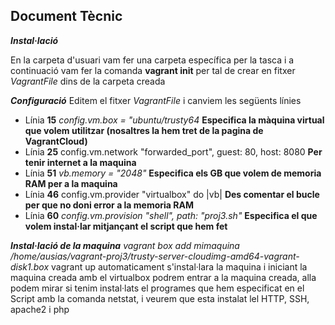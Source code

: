 ﻿
## Document Tècnic

***Instal·lació*** 

En la carpeta d'usuari vam fer una carpeta específica per la tasca i a continuació vam fer la comanda **vagrant init** per tal de crear en fitxer *VagrantFile* dins de la carpeta creada

***Configuració***
Editem el fitxer *VagrantFile* i canviem les següents línies  
- Línia **15** *config.vm.box = "ubuntu/trusty64* **Especifica la màquina virtual que volem utilitzar (nosaltres la hem tret de  la pagina de VagrantCloud)**
- Línia **25** config.vm.network "forwarded_port", guest: 80, host: 8080  **Per tenir internet a la maquina**
- Línia **51**  *vb.memory = "2048"* **Especifica els GB que volem de memoria RAM per a la maquina**
- Línia **46** config.vm.provider "virtualbox" do |vb| **Des comentar el bucle per que no doni error a la memoria RAM**
- Línia **60** *config.vm.provision "shell", path: "proj3.sh"* **Especifica el que volem instal·lar mitjançant el script que hem fet**

***Instal·lació de la maquina***
*vagrant box add mimaquina /home/ausias/vagrant-proj3/trusty-server-cloudimg-amd64-vagrant-disk1.box*
vagrant up 
automaticament s'instal·lara la maquina i iniciant la maquina creada amb el virtualbox podrem entrar a la maquina creada, alla podem mirar si tenim instal·lats el programes que hem especificat en el Script amb la comanda netstat, i veurem que esta instalat lel HTTP, SSH, apache2 i php

